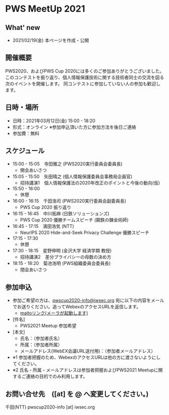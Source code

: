 # PWS MeetUp 2021

## What' new
- 2021/02/19(金) 本ページを作成・公開

## 開催概要
PWS2020、およびPWS Cup 2020には多くのご参加ありがとうございました。
このコンテストを振り返り、個人情報保護技術に関する技術者同士の交流を図る次のイベントを開催します。
同コンテストに参加していない人の参加も歓迎します。

## 日時・場所
- 日時：2021年03月12日(金) 15:00 - 18:20
- 形式：オンライン ※参加申込頂いた方に参加方法を後日ご連絡
- 参加費：無料

## スケジュール
- 15:00 - 15:05　寺田雅之 (PWS2020実行委員会委員長)
    - 開会あいさつ
- 15:05 - 15:50　矢田晴之 (個人情報保護委員会事務局企画官)
    - 招待講演1　個人情報保護法の2020年改正のポイントと今後の動向(仮)
- 15:50 - 16:00
    - 休憩
- 16:00 - 16:15　千田浩司 (PWS2020実行委員会副委員長)
    - PWS Cup 2020 振り返り
- 16:15 - 16:45　中川拓麻 (日鉄ソリューションズ)
    - PWS Cup 2020 優勝チームスピーチ (鋼鉄の錬金術師)
- 16:45 - 17:15　濱田浩気 (NTT)
    - NeurlPS 2020 Hide-and-Seek Privacy Challenge 優勝スピーチ
- 17:15 - 17:30
    - 休憩
- 17:30 - 18:15　星野伸明 (金沢大学 経済学類 教授)
    - 招待講演2　差分プライバシーの母数の決め方
- 18:15 - 18:20　菊池浩明 (PWS組織委員会委員長)
    - 閉会あいさつ


## 参加申込
- 参加ご希望の方は、pwscup2020-info@iwsec.org 宛に以下の内容をメールでお送りください。追ってWebexのアクセスURLを返信します。
    - [maitoリンク(メーラが起動します)](mailto:pwscup2020-info@iwsec.org?subject=PWS2021%20Meetup%20%E5%8F%82%E5%8A%A0%E5%B8%8C%E6%9C%9B&body=%E6%B0%8F%E5%90%8D%EF%BC%9A%EF%BC%88%E5%8F%82%E5%8A%A0%E8%80%85%E6%B0%8F%E5%90%8D%EF%BC%89%0D%0A%E6%89%80%E5%B1%9E%EF%BC%9A%EF%BC%88%E5%8F%82%E5%8A%A0%E8%80%85%E6%89%80%E5%B1%9E%EF%BC%89%0D%0A%E3%83%A1%E3%83%BC%E3%83%AB%E3%82%A2%E3%83%89%E3%83%AC%E3%82%B9%EF%BC%88WebEX%E4%BC%9A%E8%AD%B0URL%E9%80%81%E4%BB%98%E7%94%A8%EF%BC%89%EF%BC%9A%EF%BC%88%E5%8F%82%E5%8A%A0%E8%80%85%E3%83%A1%E3%83%BC%E3%83%AB%E3%82%A2%E3%83%89%E3%83%AC%E3%82%B9%EF%BC%89)  
- [件名]
    - PWS2021 Meetup 参加希望
- [本文]
    - 氏名：（参加者氏名）
    - 所属：（参加者所属）
    - メールアドレス(WebEX会議URL送付用)：（参加者メールアドレス）  
- ※1 参加者把握のため、WebexのアクセスURLは他の方に渡さないようにしてください。
- ※2 氏名・所属・メールアドレスは参加者把握およびPWS2021 Meetupに関するご連絡の目的でのみ利用します。


## お問い合せ先　([at] を @ へ変更してください。)
千田(NTT)  pwscup2020-info [at] iwsec.org
